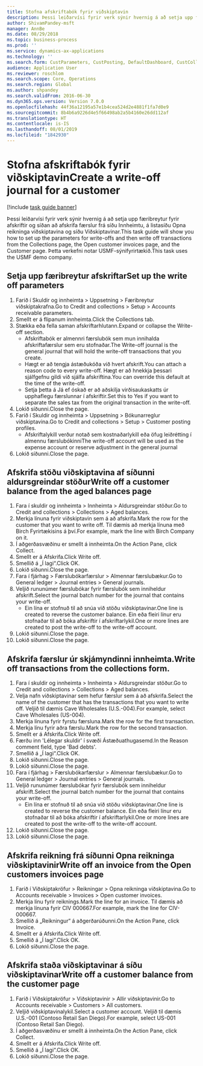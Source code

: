 ```yaml
---
title: Stofna afskriftabók fyrir viðskiptavin
description: Þessi leiðarvísi fyrir verk sýnir hvernig á að setja upp færibreytur fyrir afskriftir og síðan að afskrifa færslur frá síðu Innheimtu, á listasíðu Opna reikninga viðskiptavina og síðu Viðskiptavinar.
author: ShivamPandey-msft
manager: AnnBe
ms.date: 08/29/2018
ms.topic: business-process
ms.prod: ''
ms.service: dynamics-ax-applications
ms.technology: ''
ms.search.form: CustParameters, CustPosting, DefaultDashboard, CustCollectionsPoolsListPage, CustWriteOff, LedgerJournalTable, LedgerJournalTransDaily, CustCollections, CustOpenInvoicesListPage, CustTable
audience: Application User
ms.reviewer: roschlom
ms.search.scope: Core, Operations
ms.search.region: Global
ms.author: shpandey
ms.search.validFrom: 2016-06-30
ms.dyn365.ops.version: Version 7.0.0
ms.openlocfilehash: 44f36a12195a57e1b4cea524d2e4881f1fa7d0e9
ms.sourcegitcommit: 8b4b6a9226d4e5f66498ab2a5b4160e26dd112af
ms.translationtype: HT
ms.contentlocale: is-IS
ms.lasthandoff: 08/01/2019
ms.locfileid: "1842930"
---
```

# <a name="create-a-write-off-journal-for-a-customer"></a><span data-ttu-id="757fb-103">Stofna afskriftabók fyrir viðskiptavin</span><span class="sxs-lookup"><span data-stu-id="757fb-103">Create a write-off journal for a customer</span></span>

[!include [task guide banner](../../includes/task-guide-banner.md)]

<span data-ttu-id="757fb-104">Þessi leiðarvísi fyrir verk sýnir hvernig á að setja upp færibreytur fyrir afskriftir og síðan að afskrifa færslur frá síðu Innheimtu, á listasíðu Opna reikninga viðskiptavina og síðu Viðskiptavinar.</span><span class="sxs-lookup"><span data-stu-id="757fb-104">This task guide will show you how to set up the parameters for write-offs and then write off transactions from the Collections page, the Open customer invoices page, and the Customer page.</span></span> <span data-ttu-id="757fb-105">Þetta verkefni notar USMF-sýnifyrirtækið.</span><span class="sxs-lookup"><span data-stu-id="757fb-105">This task uses the USMF demo company.</span></span>


## <a name="set-up-the-write-off-parameters"></a><span data-ttu-id="757fb-106">Setja upp færibreytur afskriftar</span><span class="sxs-lookup"><span data-stu-id="757fb-106">Set up the write off parameters</span></span>
1. <span data-ttu-id="757fb-107">Farið í Skuldir og innheimta > Uppsetning > Færibreytur viðskiptakrafna.</span><span class="sxs-lookup"><span data-stu-id="757fb-107">Go to Credit and collections > Setup > Accounts receivable parameters.</span></span>
2. <span data-ttu-id="757fb-108">Smellt er á flipanum innheimta.</span><span class="sxs-lookup"><span data-stu-id="757fb-108">Click the Collections tab.</span></span>
3. <span data-ttu-id="757fb-109">Stækka eða fella saman afskriftarhlutann.</span><span class="sxs-lookup"><span data-stu-id="757fb-109">Expand or collapse the Write-off section.</span></span>
    * <span data-ttu-id="757fb-110">Afskriftabók er almennri færslubók sem mun innihalda afskriftafærslur sem eru stofnaðar.</span><span class="sxs-lookup"><span data-stu-id="757fb-110">The Write-off journal is the general journal that will hold the write-off transactions that you create.</span></span>  
    * <span data-ttu-id="757fb-111">Hægt er að tengja ástæðukóða við hvert afskrift.</span><span class="sxs-lookup"><span data-stu-id="757fb-111">You can attach a reason code to every write-off.</span></span> <span data-ttu-id="757fb-112">Hægt er að hnekkja þessari sjálfgefnu gildi við sjálfa afskriftina.</span><span class="sxs-lookup"><span data-stu-id="757fb-112">You can override this default at the time of the write-off.</span></span>  
    * <span data-ttu-id="757fb-113">Setja þetta á Já ef óskað er að aðskilja virðisaukaskatts úr upphaflegu færslunnar í afskriftir.</span><span class="sxs-lookup"><span data-stu-id="757fb-113">Set this to Yes if you want to separate the sales tax from the original transaction in the write-off.</span></span>  
4. <span data-ttu-id="757fb-114">Lokið síðunni.</span><span class="sxs-lookup"><span data-stu-id="757fb-114">Close the page.</span></span>
5. <span data-ttu-id="757fb-115">Farið í Skuldir og innheimta > Uppsetning > Bókunarreglur viðskiptavina.</span><span class="sxs-lookup"><span data-stu-id="757fb-115">Go to Credit and collections > Setup > Customer posting profiles.</span></span>
    * <span data-ttu-id="757fb-116">Afskriftalykill verður notað sem kostnaðarlykill eða öfug leiðrétting í almennu færslubókinni</span><span class="sxs-lookup"><span data-stu-id="757fb-116">The write-off account will be used as the expense account or reserve adjustment in the general journal</span></span>   
6. <span data-ttu-id="757fb-117">Lokið síðunni.</span><span class="sxs-lookup"><span data-stu-id="757fb-117">Close the page.</span></span>

## <a name="write-off-a-customer-balance-from-the-aged-balances-page"></a><span data-ttu-id="757fb-118">Afskrifa stöðu viðskiptavina af síðunni aldursgreindar stöður</span><span class="sxs-lookup"><span data-stu-id="757fb-118">Write off a customer balance from the aged balances page</span></span>
1. <span data-ttu-id="757fb-119">Fara í skuldir og innheimta > Innheimta > Aldursgreindar stöður.</span><span class="sxs-lookup"><span data-stu-id="757fb-119">Go to Credit and collections > Collections > Aged balances.</span></span>
2. <span data-ttu-id="757fb-120">Merkja línuna fyrir viðskiptavin sem á að afskrifa.</span><span class="sxs-lookup"><span data-stu-id="757fb-120">Mark the row for the customer that you want to write off.</span></span> <span data-ttu-id="757fb-121">Til dæmis að merkja línuna með Birch Fyrirtækisins á því.</span><span class="sxs-lookup"><span data-stu-id="757fb-121">For example, mark the line with Birch Company on it.</span></span>
3. <span data-ttu-id="757fb-122">Í aðgerðasvæðinu er smellt á innheimta.</span><span class="sxs-lookup"><span data-stu-id="757fb-122">On the Action Pane, click Collect.</span></span>
4. <span data-ttu-id="757fb-123">Smellt er á Afskrifa.</span><span class="sxs-lookup"><span data-stu-id="757fb-123">Click Write off.</span></span>
5. <span data-ttu-id="757fb-124">Smellið á „Í lagi“.</span><span class="sxs-lookup"><span data-stu-id="757fb-124">Click OK.</span></span>
6. <span data-ttu-id="757fb-125">Lokið síðunni.</span><span class="sxs-lookup"><span data-stu-id="757fb-125">Close the page.</span></span>
7. <span data-ttu-id="757fb-126">Fara í fjárhag > Færslubókarfærslur > Almennar færslubækur.</span><span class="sxs-lookup"><span data-stu-id="757fb-126">Go to General ledger > Journal entries > General journals.</span></span>
8. <span data-ttu-id="757fb-127">Veljið rununúmer færslubókar fyrir færslubók sem inniheldur afskrift.</span><span class="sxs-lookup"><span data-stu-id="757fb-127">Select the journal batch number for the journal that contains your write-off.</span></span>
    * <span data-ttu-id="757fb-128">Ein lína er stofnuð til að snúa við stöðu viðskiptavinar.</span><span class="sxs-lookup"><span data-stu-id="757fb-128">One line is created to reverse the customer balance.</span></span> <span data-ttu-id="757fb-129">Ein eða fleiri línur eru stofnaðar til að bóka afskriftir í afskriftarlykil.</span><span class="sxs-lookup"><span data-stu-id="757fb-129">One or more lines are created to post the write-off to the write-off account.</span></span>  
9. <span data-ttu-id="757fb-130">Lokið síðunni.</span><span class="sxs-lookup"><span data-stu-id="757fb-130">Close the page.</span></span>
10. <span data-ttu-id="757fb-131">Lokið síðunni.</span><span class="sxs-lookup"><span data-stu-id="757fb-131">Close the page.</span></span>

## <a name="write-off-transactions-from-the-collections-form"></a><span data-ttu-id="757fb-132">Afskrifa færslur úr skjámyndinni innheimta.</span><span class="sxs-lookup"><span data-stu-id="757fb-132">Write off transactions from the collections form.</span></span>
1. <span data-ttu-id="757fb-133">Fara í skuldir og innheimta > Innheimta > Aldursgreindar stöður.</span><span class="sxs-lookup"><span data-stu-id="757fb-133">Go to Credit and collections > Collections > Aged balances.</span></span>
2. <span data-ttu-id="757fb-134">Velja nafn viðskiptavinar sem hefur færslur sem á að afskrifa.</span><span class="sxs-lookup"><span data-stu-id="757fb-134">Select the name of the customer that has the transactions that you want to write off.</span></span> <span data-ttu-id="757fb-135">Veljið til dæmis Cave Wholesales (U.S.-004).</span><span class="sxs-lookup"><span data-stu-id="757fb-135">For example, select Cave Wholesales (US-004).</span></span>
3. <span data-ttu-id="757fb-136">Merkja línuna fyrir fyrstu færsluna.</span><span class="sxs-lookup"><span data-stu-id="757fb-136">Mark the row for the first transaction.</span></span>
4. <span data-ttu-id="757fb-137">Merkja línu fyrir aðra færslu.</span><span class="sxs-lookup"><span data-stu-id="757fb-137">Mark the row for the second transaction.</span></span>
5. <span data-ttu-id="757fb-138">Smellt er á Afskrifa.</span><span class="sxs-lookup"><span data-stu-id="757fb-138">Click Write off.</span></span>
6. <span data-ttu-id="757fb-139">Færðu inn 'Lélegar skuldir' í svæði Ástæðuathugasemd.</span><span class="sxs-lookup"><span data-stu-id="757fb-139">In the Reason comment field, type 'Bad debts'.</span></span>
7. <span data-ttu-id="757fb-140">Smellið á „Í lagi“.</span><span class="sxs-lookup"><span data-stu-id="757fb-140">Click OK.</span></span>
8. <span data-ttu-id="757fb-141">Lokið síðunni.</span><span class="sxs-lookup"><span data-stu-id="757fb-141">Close the page.</span></span>
9. <span data-ttu-id="757fb-142">Lokið síðunni.</span><span class="sxs-lookup"><span data-stu-id="757fb-142">Close the page.</span></span>
10. <span data-ttu-id="757fb-143">Fara í fjárhag > Færslubókarfærslur > Almennar færslubækur.</span><span class="sxs-lookup"><span data-stu-id="757fb-143">Go to General ledger > Journal entries > General journals.</span></span>
11. <span data-ttu-id="757fb-144">Veljið rununúmer færslubókar fyrir færslubók sem inniheldur afskrift.</span><span class="sxs-lookup"><span data-stu-id="757fb-144">Select the journal batch number for the journal that contains your write-off.</span></span>
    * <span data-ttu-id="757fb-145">Ein lína er stofnuð til að snúa við stöðu viðskiptavinar.</span><span class="sxs-lookup"><span data-stu-id="757fb-145">One line is created to reverse the customer balance.</span></span> <span data-ttu-id="757fb-146">Ein eða fleiri línur eru stofnaðar til að bóka afskriftir í afskriftarlykil.</span><span class="sxs-lookup"><span data-stu-id="757fb-146">One or more lines are created to post the write-off to the write-off account.</span></span>  
12. <span data-ttu-id="757fb-147">Lokið síðunni.</span><span class="sxs-lookup"><span data-stu-id="757fb-147">Close the page.</span></span>
13. <span data-ttu-id="757fb-148">Lokið síðunni.</span><span class="sxs-lookup"><span data-stu-id="757fb-148">Close the page.</span></span>

## <a name="write-off-an-invoice-from-the-open-customers-invoices-page"></a><span data-ttu-id="757fb-149">Afskrifa reikning frá síðunni Opna reikninga viðskiptavinir</span><span class="sxs-lookup"><span data-stu-id="757fb-149">Write off an invoice from the Open customers invoices page</span></span>
1. <span data-ttu-id="757fb-150">Farið í Viðskiptakröfur > Reikningar > Opna reikninga viðskiptavina.</span><span class="sxs-lookup"><span data-stu-id="757fb-150">Go to Accounts receivable > Invoices > Open customer invoices.</span></span>
2. <span data-ttu-id="757fb-151">Merkja línu fyrir reiknings.</span><span class="sxs-lookup"><span data-stu-id="757fb-151">Mark the line for an invoice.</span></span> <span data-ttu-id="757fb-152">Til dæmis að merkja línuna fyrir CIV 000667.</span><span class="sxs-lookup"><span data-stu-id="757fb-152">For example, mark the line for CIV-000667.</span></span>
3. <span data-ttu-id="757fb-153">Smellið á „Reikningur“ á aðgerðarúðunni.</span><span class="sxs-lookup"><span data-stu-id="757fb-153">On the Action Pane, click Invoice.</span></span>
4. <span data-ttu-id="757fb-154">Smellt er á Afskrifa.</span><span class="sxs-lookup"><span data-stu-id="757fb-154">Click Write off.</span></span>
5. <span data-ttu-id="757fb-155">Smellið á „Í lagi“.</span><span class="sxs-lookup"><span data-stu-id="757fb-155">Click OK.</span></span>
6. <span data-ttu-id="757fb-156">Lokið síðunni.</span><span class="sxs-lookup"><span data-stu-id="757fb-156">Close the page.</span></span>

## <a name="write-off-a-customer-balance-from-the-customer-page"></a><span data-ttu-id="757fb-157">Afskrifa staða viðskiptavinar á síðu viðskiptavinar</span><span class="sxs-lookup"><span data-stu-id="757fb-157">Write off a customer balance from the customer page</span></span>
1. <span data-ttu-id="757fb-158">Farið í Viðskiptakröfur > Viðskiptavinir > Allir viðskiptavinir.</span><span class="sxs-lookup"><span data-stu-id="757fb-158">Go to Accounts receivable > Customers > All customers.</span></span>
2. <span data-ttu-id="757fb-159">Veljið viðskiptavinalykil.</span><span class="sxs-lookup"><span data-stu-id="757fb-159">Select a customer account.</span></span> <span data-ttu-id="757fb-160">Veljið til dæmis U.S.-001 (Contoso Retail San Diego).</span><span class="sxs-lookup"><span data-stu-id="757fb-160">For example, select US-001 (Contoso Retail San Diego).</span></span>
3. <span data-ttu-id="757fb-161">Í aðgerðasvæðinu er smellt á innheimta.</span><span class="sxs-lookup"><span data-stu-id="757fb-161">On the Action Pane, click Collect.</span></span>
4. <span data-ttu-id="757fb-162">Smellt er á Afskrifa.</span><span class="sxs-lookup"><span data-stu-id="757fb-162">Click Write off.</span></span>
5. <span data-ttu-id="757fb-163">Smellið á „Í lagi“.</span><span class="sxs-lookup"><span data-stu-id="757fb-163">Click OK.</span></span>
6. <span data-ttu-id="757fb-164">Lokið síðunni.</span><span class="sxs-lookup"><span data-stu-id="757fb-164">Close the page.</span></span>

